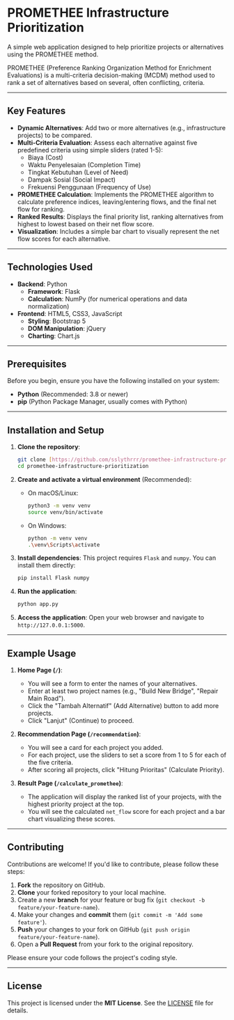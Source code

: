 # PROMETHEE Infrastructure Prioritization

A simple web application designed to help prioritize projects or alternatives using the PROMETHEE method.

PROMETHEE (Preference Ranking Organization Method for Enrichment Evaluations) is a multi-criteria decision-making (MCDM) method used to rank a set of alternatives based on several, often conflicting, criteria.

---

## Key Features

* **Dynamic Alternatives**: Add two or more alternatives (e.g., infrastructure projects) to be compared.
* **Multi-Criteria Evaluation**: Assess each alternative against five predefined criteria using simple sliders (rated 1-5):
    * Biaya (Cost)
    * Waktu Penyelesaian (Completion Time)
    * Tingkat Kebutuhan (Level of Need)
    * Dampak Sosial (Social Impact)
    * Frekuensi Penggunaan (Frequency of Use)
* **PROMETHEE Calculation**: Implements the PROMETHEE algorithm to calculate preference indices, leaving/entering flows, and the final net flow for ranking.
* **Ranked Results**: Displays the final priority list, ranking alternatives from highest to lowest based on their net flow score.
* **Visualization**: Includes a simple bar chart to visually represent the net flow scores for each alternative.

---

## Technologies Used

* **Backend**: Python
    * **Framework**: Flask
    * **Calculation**: NumPy (for numerical operations and data normalization)
* **Frontend**: HTML5, CSS3, JavaScript
    * **Styling**: Bootstrap 5
    * **DOM Manipulation**: jQuery
    * **Charting**: Chart.js

---

## Prerequisites

Before you begin, ensure you have the following installed on your system:

* **Python** (Recommended: 3.8 or newer)
* **pip** (Python Package Manager, usually comes with Python)

---

## Installation and Setup

1.  **Clone the repository**:
    ```bash
    git clone [https://github.com/sslythrrr/promethee-infrastructure-prioritization.git](https://github.com/sslythrrr/promethee-infrastructure-prioritization.git)
    cd promethee-infrastructure-prioritization
    ```

2.  **Create and activate a virtual environment** (Recommended):
    * On macOS/Linux:
        ```bash
        python3 -m venv venv
        source venv/bin/activate
        ```
    * On Windows:
        ```bash
        python -m venv venv
        .\venv\Scripts\activate
        ```

3.  **Install dependencies**:
    This project requires `Flask` and `numpy`. You can install them directly:
    ```bash
    pip install Flask numpy
    ```

4.  **Run the application**:
    ```bash
    python app.py
    ```

5.  **Access the application**:
    Open your web browser and navigate to `http://127.0.0.1:5000`.

---

## Example Usage

1.  **Home Page (`/`)**:
    * You will see a form to enter the names of your alternatives.
    * Enter at least two project names (e.g., "Build New Bridge", "Repair Main Road").
    * Click the "Tambah Alternatif" (Add Alternative) button to add more projects.
    * Click "Lanjut" (Continue) to proceed.

2.  **Recommendation Page (`/recommendation`)**:
    * You will see a card for each project you added.
    * For each project, use the sliders to set a score from 1 to 5 for each of the five criteria.
    * After scoring all projects, click "Hitung Prioritas" (Calculate Priority).

3.  **Result Page (`/calculate_promethee`)**:
    * The application will display the ranked list of your projects, with the highest priority project at the top.
    * You will see the calculated `net_flow` score for each project and a bar chart visualizing these scores.

---

## Contributing

Contributions are welcome! If you'd like to contribute, please follow these steps:

1.  **Fork** the repository on GitHub.
2.  **Clone** your forked repository to your local machine.
3.  Create a new **branch** for your feature or bug fix (`git checkout -b feature/your-feature-name`).
4.  Make your changes and **commit** them (`git commit -m 'Add some feature'`).
5.  **Push** your changes to your fork on GitHub (`git push origin feature/your-feature-name`).
6.  Open a **Pull Request** from your fork to the original repository.

Please ensure your code follows the project's coding style.

---

## License

This project is licensed under the **MIT License**. See the [LICENSE](LICENSE) file for details.
